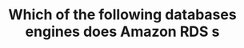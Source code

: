 ---
layout: answer
title: "Which of the following databases engines does Amazon RDS s"
blurb: "Amazon RDS does not support IBM DB2. Note that Amazon RDS supports more database engines than Amazon Aurora, which is another Amazon relational database"
quid: 250
---
